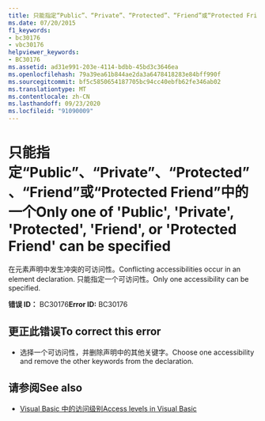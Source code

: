 ```yaml
---
title: 只能指定“Public”、“Private”、“Protected”、“Friend”或“Protected Friend”中的一个
ms.date: 07/20/2015
f1_keywords:
- bc30176
- vbc30176
helpviewer_keywords:
- BC30176
ms.assetid: ad31e991-203e-4114-bdbb-45bd3c3646ea
ms.openlocfilehash: 79a39ea61b844ae2da3a6478418283e84bff990f
ms.sourcegitcommit: bf5c5850654187705bc94cc40ebfb62fe346ab02
ms.translationtype: MT
ms.contentlocale: zh-CN
ms.lasthandoff: 09/23/2020
ms.locfileid: "91090009"
---
```

# <a name="only-one-of-public-private-protected-friend-or-protected-friend-can-be-specified"></a><span data-ttu-id="610af-102">只能指定“Public”、“Private”、“Protected”、“Friend”或“Protected Friend”中的一个</span><span class="sxs-lookup"><span data-stu-id="610af-102">Only one of 'Public', 'Private', 'Protected', 'Friend', or 'Protected Friend' can be specified</span></span>

<span data-ttu-id="610af-103">在元素声明中发生冲突的可访问性。</span><span class="sxs-lookup"><span data-stu-id="610af-103">Conflicting accessibilities occur in an element declaration.</span></span> <span data-ttu-id="610af-104">只能指定一个可访问性。</span><span class="sxs-lookup"><span data-stu-id="610af-104">Only one accessibility can be specified.</span></span>  
  
 <span data-ttu-id="610af-105">**错误 ID：** BC30176</span><span class="sxs-lookup"><span data-stu-id="610af-105">**Error ID:** BC30176</span></span>  
  
## <a name="to-correct-this-error"></a><span data-ttu-id="610af-106">更正此错误</span><span class="sxs-lookup"><span data-stu-id="610af-106">To correct this error</span></span>  
  
- <span data-ttu-id="610af-107">选择一个可访问性，并删除声明中的其他关键字。</span><span class="sxs-lookup"><span data-stu-id="610af-107">Choose one accessibility and remove the other keywords from the declaration.</span></span>  
  
## <a name="see-also"></a><span data-ttu-id="610af-108">请参阅</span><span class="sxs-lookup"><span data-stu-id="610af-108">See also</span></span>

- [<span data-ttu-id="610af-109">Visual Basic 中的访问级别</span><span class="sxs-lookup"><span data-stu-id="610af-109">Access levels in Visual Basic</span></span>](../programming-guide/language-features/declared-elements/access-levels.md)
